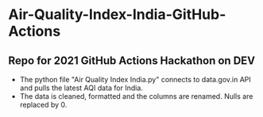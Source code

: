 # Air-Quality-Index-India-GitHub-Actions
## Repo for 2021 GitHub Actions Hackathon on DEV
- The python file "Air Quality Index India.py" connects to data.gov.in API and pulls the latest AQI data for India.
- The data is cleaned, formatted and the columns are renamed. Nulls are replaced by 0. 
